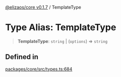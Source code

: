 [@elizaos/core v0.1.7](../index.md) / TemplateType

# Type Alias: TemplateType

> **TemplateType**: `string` \| (`options`) => `string`

## Defined in

[packages/core/src/types.ts:684](https://github.com/JoeyKhd/eliza/blob/main/packages/core/src/types.ts#L684)
